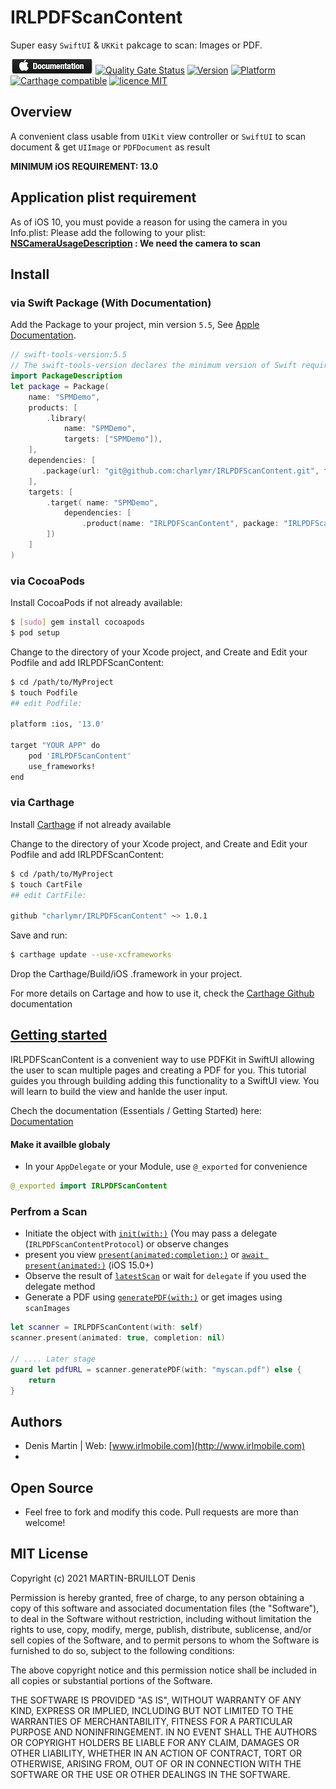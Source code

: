 # IRLPDFScanContent
Super easy `SwiftUI` & `UKKit` pakcage to scan: Images or PDF.

[![🍎 Documentation](https://raw.githubusercontent.com/charlymr/IRLPDFScanContent/main/documentationicon.png)](https://irlpdfscancontent.irlmobile.com/documentation/) [![Quality Gate Status](https://sonarcloud.io/api/project_badges/measure?project=charlymr_IRLPDFScanContent&metric=alert_status)](https://sonarcloud.io/summary/new_code?id=charlymr_IRLPDFScanContent) [![Version](https://img.shields.io/cocoapods/v/IRLPDFScanContent.svg?style=flat)](http://cocoapods.org/pods/IRLPDFScanContent) [![Platform](https://img.shields.io/cocoapods/p/IRLPDFScanContent.svg?style=flat)](http://cocoapods.org/pods/IRLPDFScanContent) [![Carthage compatible](https://img.shields.io/badge/Carthage-compatible-4BC51D.svg?style=flat)](https://github.com/Carthage/Carthage)
[![licence MIT](https://shields.io/badge/license-MIT-%23373737)](https://github.com/charlymr/IRLPDFScanContent/blob/main/LICENSE)

## Overview

A convenient class usable from `UIKit` view controller or `SwiftUI` to scan document & get `UIImage` or `PDFDocument` as result

**MINIMUM iOS REQUIREMENT: 13.0**

## Application plist requirement

As of iOS 10, you must povide a reason for using the camera in you Info.plist:
Please add the following to your plist:
**[NSCameraUsageDescription](https://developer.apple.com/documentation/bundleresources/information_property_list/nscamerausagedescription) : We need the camera to scan**

## Install

### via Swift Package (With Documentation)

Add the Package to your project, min version `5.5`, See [Apple Documentation](https://developer.apple.com/documentation/swift_packages/adding_package_dependencies_to_your_app).

```swift
// swift-tools-version:5.5
// The swift-tools-version declares the minimum version of Swift required to build this package.
import PackageDescription
let package = Package(
    name: "SPMDemo",
    products: [
        .library(
            name: "SPMDemo",
            targets: ["SPMDemo"]),
    ],
    dependencies: [
       .package(url: "git@github.com:charlymr/IRLPDFScanContent.git", from: "1.0.0"),
    ],
    targets: [
        .target( name: "SPMDemo",
            dependencies: [
                .product(name: "IRLPDFScanContent", package: "IRLPDFScanContent"),
        ])
    ]
)
```

### via CocoaPods

Install CocoaPods if not already available:

``` bash
$ [sudo] gem install cocoapods
$ pod setup
```

Change to the directory of your Xcode project, and Create and Edit your Podfile and add IRLPDFScanContent:

``` bash
$ cd /path/to/MyProject
$ touch Podfile
## edit Podfile:

platform :ios, '13.0'

target "YOUR APP" do
    pod 'IRLPDFScanContent'
    use_frameworks!
end
```

### via Carthage

Install [Carthage](https://github.com/Carthage/Carthage#installing-carthage) if not already available 

Change to the directory of your Xcode project, and Create and Edit your Podfile and add IRLPDFScanContent:

``` bash
$ cd /path/to/MyProject
$ touch CartFile
## edit CartFile:

github "charlymr/IRLPDFScanContent" ~> 1.0.1
```

Save and run:
``` bash
$ carthage update --use-xcframeworks 
```
Drop the Carthage/Build/iOS .framework in your project.

For more details on Cartage and how to use it, check the [Carthage Github](https://github.com/Carthage/Carthage) documentation


## [Getting started](https://irlpdfscancontent.irlmobile.com) 

IRLPDFScanContent is a convenient way to use PDFKit in SwiftUI allowing the user to scan multiple pages and creating a PDF for you.
This tutorial guides you through building adding this functionality to a SwiftUI view. You will learn to build the view and hanlde the user input.

Chech the documentation (Essentials / Getting Started) here: [Documentation](https://irlpdfscancontent.irlmobile.com/tutorials/tutorial-table-of-contents)

#### Make it availble globaly

- In your `AppDelegate` or your Module, use `@_exported` for convenience
```swift
@_exported import IRLPDFScanContent
```

### Perfrom a Scan

- Initiate the object with [`init(with:)`](https://irlpdfscancontent.irlmobile.com) (You may pass a delegate (`IRLPDFScanContentProtocol`) or observe changes
- present you view [`present(animated:completion:)`](https://irlpdfscancontent.irlmobile.com) or [`await present(animated:)`](https://irlpdfscancontent.irlmobile.com) (iOS 15.0+)
- Observe the result of [`latestScan`](https://irlpdfscancontent.irlmobile.com) or wait for `delegate` if you used the delegate method
- Generate a PDF using [`generatePDF(with:)`](https://irlpdfscancontent.irlmobile.com) or get images using `scanImages`

``` swift
let scanner = IRLPDFScanContent(with: self)
scanner.present(animated: true, completion: nil)

// .... Later stage
guard let pdfURL = scanner.generatePDF(with: "myscan.pdf") else {
    return
}
```

## Authors

- Denis Martin | Web: [www.irlmobile.com](http://www.irlmobile.com)
- 
## Open Source

- Feel free to fork and modify this code. Pull requests are more than welcome!

## MIT License

Copyright (c) 2021 MARTIN-BRUILLOT Denis

Permission is hereby granted, free of charge, to any person obtaining a copy
of this software and associated documentation files (the "Software"), to deal
in the Software without restriction, including without limitation the rights
to use, copy, modify, merge, publish, distribute, sublicense, and/or sell
copies of the Software, and to permit persons to whom the Software is
furnished to do so, subject to the following conditions:

The above copyright notice and this permission notice shall be included in all
copies or substantial portions of the Software.

THE SOFTWARE IS PROVIDED "AS IS", WITHOUT WARRANTY OF ANY KIND, EXPRESS OR
IMPLIED, INCLUDING BUT NOT LIMITED TO THE WARRANTIES OF MERCHANTABILITY,
FITNESS FOR A PARTICULAR PURPOSE AND NONINFRINGEMENT. IN NO EVENT SHALL THE
AUTHORS OR COPYRIGHT HOLDERS BE LIABLE FOR ANY CLAIM, DAMAGES OR OTHER
LIABILITY, WHETHER IN AN ACTION OF CONTRACT, TORT OR OTHERWISE, ARISING FROM,
OUT OF OR IN CONNECTION WITH THE SOFTWARE OR THE USE OR OTHER DEALINGS IN THE
SOFTWARE.
